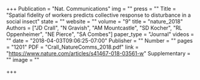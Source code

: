+++
Publication = "Nat. Communications"
img = ""
press = ""
Title = "Spatial fidelity of workers predicts collective response to disturbance in a social insect"
state = ""
website = ""
volume = "9"
title = "nature_2018"
Authors = ["JD Crall", 
           "N Gravish", 
           "AM Mountcastle", 
           "SD Kocher", 
           "RL Oppenheimer", 
           "NE Pierce",
           "SA Combes"]
paper_type = "Journal"
videos = ""
date = "2018-04-03T09:06:25-07:00"
Publisher = ""
Number = ""
pages = "1201"
PDF = "Crall_NatureComms_2018.pdf"
link = "https://www.nature.com/articles/s41467-018-03561-w"
Supplementary = ""
image = ""

+++
